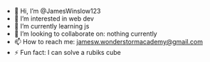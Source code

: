 - 👋 Hi, I’m @JamesWinslow123
- 👀 I’m interested in web dev
- 🌱 I’m currently learning js
- 💞️ I’m looking to collaborate on: nothing currently
- 📫 How to reach me: jamesw.wonderstormacademy@gmail.com
- ⚡ Fun fact: I can solve a rubiks cube

<!---
JamesWinslow123/JamesWinslow123 is a ✨ special ✨ repository because its `README.md` (this file) appears on your GitHub profile.
You can click the Preview link to take a look at your changes.
--->
